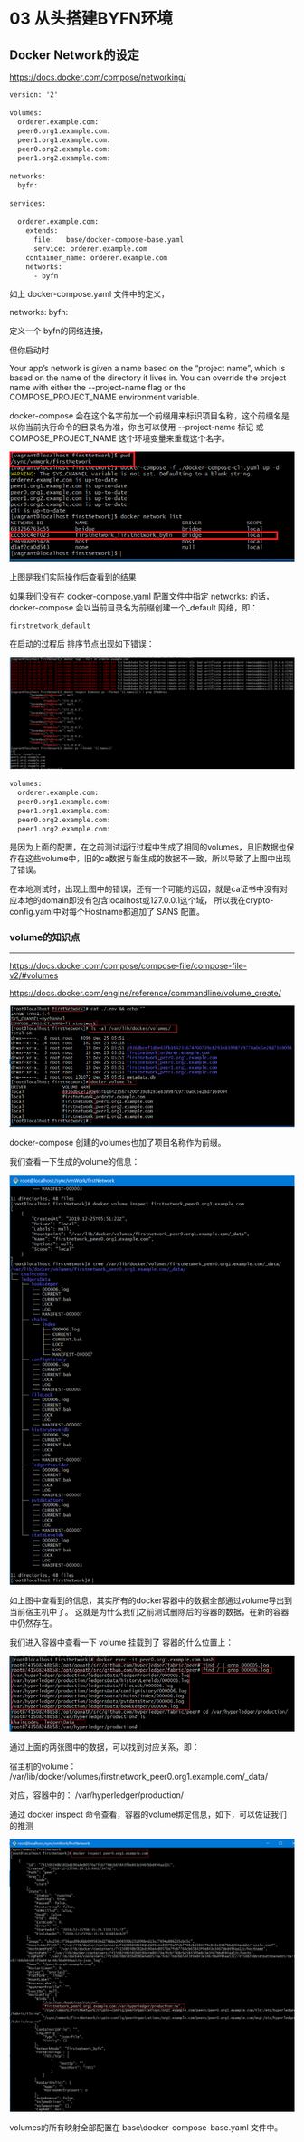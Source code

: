 # 03 从头搭建BYFN环境



## Docker Network的设定

https://docs.docker.com/compose/networking/



```
version: '2'

volumes:
  orderer.example.com:
  peer0.org1.example.com:
  peer1.org1.example.com:
  peer0.org2.example.com:
  peer1.org2.example.com:

networks:
  byfn:

services:

  orderer.example.com:
    extends:
      file:   base/docker-compose-base.yaml
      service: orderer.example.com
    container_name: orderer.example.com
    networks:
      - byfn

```

如上 docker-compose.yaml 文件中的定义，

networks:
    byfn:

定义一个 byfn的网络连接，

但你启动时 

Your app’s network is given a name based on the “project name”, which is based on the name of the directory it lives in. You can override the project name with either the --project-name flag or the COMPOSE_PROJECT_NAME environment variable.

docker-compose 会在这个名字前加一个前缀用来标识项目名称，这个前缀名是以你当前执行命令的目录名为准，你也可以使用 --project-name 标记 或 COMPOSE_PROJECT_NAME 这个环境变量来重载这个名字。


![docker network prefix](./images/03_networkpre.png)


上图是我们实际操作后查看到的结果

如果我们没有在 docker-compose.yaml 配置文件中指定 networks:  的话， docker-compose 会以当前目录名为前缀创建一个_default 网络，即：


```
firstnetwork_default
```



在启动的过程后 排序节点出现如下错误：

![start errors: orderer](./images/03_starterr_orderer.png)



```
volumes:
  orderer.example.com:
  peer0.org1.example.com:
  peer1.org1.example.com:
  peer0.org2.example.com:
  peer1.org2.example.com:
```

是因为上面的配置，在之前测试运行过程中生成了相同的volumes，且旧数据也保存在这些volume中，旧的ca数据与新生成的数据不一致，所以导致了上图中出现了错误。

在本地测试时，出现上图中的错误，还有一个可能的远因，就是ca证书中没有对应本地的domain即没有包含localhost或127.0.0.1这个域，
所以我在crypto-config.yaml中对每个Hostname都追加了 SANS 配置。


### volume的知识点
---


https://docs.docker.com/compose/compose-file/compose-file-v2/#volumes


https://docs.docker.com/engine/reference/commandline/volume_create/




![startup docker volumes](./images/03_start_volumes.png)


docker-compose 创建的volumes也加了项目名称作为前缀。



我们查看一下生成的volume的信息：

![volume inspect](./images/03_volume_data.png)

如上图中查看到的信息，其实所有的docker容器中的数据全部通过volume导出到当前宿主机中了。
这就是为什么我们之前测试删除后的容器的数据，在新的容器中仍然存在。

我们进入容器中查看一下 volume 挂载到了 容器的什么位置上：

![volume inspect](./images/03_volume_data_inner.png)

通过上面的两张图中的数据，可以找到对应关系，即：

宿主机的volume：
 /var/lib/docker/volumes/firstnetwork_peer0.org1.example.com/_data/

对应，容器中的：
 /var/hyperledger/production/


通过 docker inspect 命令查看，容器的volume绑定信息，如下，可以佐证我们的推测

![volume inspect](./images/03_volume_data_binds.png)



volumes的所有映射全部配置在 base\docker-compose-base.yaml 文件中。

